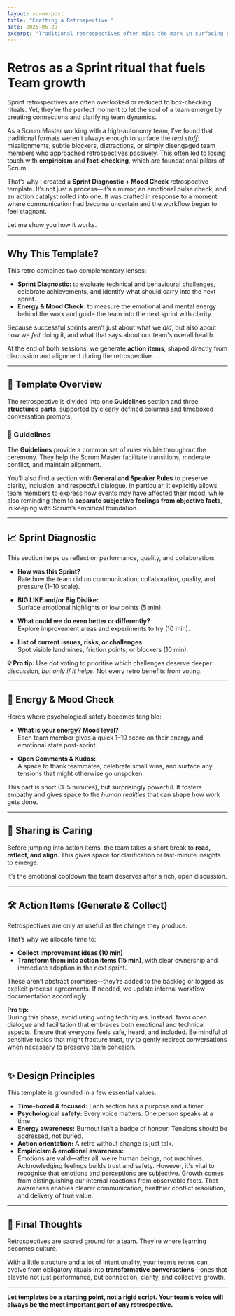 ```yaml
---
layout: scrum-post
title: "Crafting a Retrospective "
date: 2025-05-29
excerpt: "Traditional retrospectives often miss the mark in surfacing real team dynamics. This article introduces a Sprint Diagnostic + Mood Check template—a retrospective format designed to reconnect teams with empiricism, emotional insight, and actionable outcomes. Built for high-autonomy teams facing communication gaps and workflow stagnation."
---
```


# Retros as a Sprint ritual that fuels Team growth

Sprint retrospectives are often overlooked or reduced to box-checking rituals. Yet, they’re the perfect moment to let the soul of a team emerge by creating connections and clarifying team dynamics.

As a Scrum Master working with a high-autonomy team, I’ve found that traditional formats weren’t always enough to surface the *real stuff*: misalignments, subtle blockers, distractions, or simply disengaged team members who approached retrospectives passively. This often led to losing touch with **empiricism** and **fact-checking**, which are foundational pillars of Scrum.

That’s why I created a **Sprint Diagnostic + Mood Check** retrospective template. It’s not just a process—it’s a mirror, an emotional pulse check, and an action catalyst rolled into one. It was crafted in response to a moment where communication had become uncertain and the workflow began to feel stagnant.

Let me show you how it works.

---

## Why This Template?

This retro combines two complementary lenses:

- **Sprint Diagnostic:** to evaluate technical and behavioural challenges, celebrate achievements, and identify what should carry into the next sprint.
- **Energy & Mood Check:** to measure the emotional and mental energy behind the work and guide the team into the next sprint with clarity.

Because successful sprints aren’t just about what we *did*, but also about how we *felt* doing it, and what that says about our team's overall health.

At the end of both sessions, we generate **action items**, shaped directly from discussion and alignment during the retrospective.

---

## 🧭 Template Overview

The retrospective is divided into one **Guidelines** section and three **structured parts**, supported by clearly defined columns and timeboxed conversation prompts.

### 📝 Guidelines

The **Guidelines** provide a common set of rules visible throughout the ceremony. They help the Scrum Master facilitate transitions, moderate conflict, and maintain alignment.

You’ll also find a section with **General and Speaker Rules** to preserve clarity, inclusion, and respectful dialogue. In particular, it explicitly allows team members to express how events may have affected their mood, while also reminding them to **separate subjective feelings from objective facts**, in keeping with Scrum’s empirical foundation.

---

## 📈 Sprint Diagnostic

This section helps us reflect on performance, quality, and collaboration:

- **How was this Sprint?**  
  Rate how the team did on communication, collaboration, quality, and pressure (1–10 scale).

- **BIG LIKE and/or Big Dislike:**  
  Surface emotional highlights or low points (5 min).

- **What could we do even better or differently?**  
  Explore improvement areas and experiments to try (10 min).

- **List of current issues, risks, or challenges:**  
  Spot visible landmines, friction points, or blockers (10 min).

**💡 Pro tip:** Use dot voting to prioritise which challenges deserve deeper discussion, *but only if it helps*. Not every retro benefits from voting.

---

## 🔋 Energy & Mood Check

Here’s where psychological safety becomes tangible:

- **What is your energy? Mood level?**  
  Each team member gives a quick 1–10 score on their energy and emotional state post-sprint.

- **Open Comments & Kudos:**  
  A space to thank teammates, celebrate small wins, and surface any tensions that might otherwise go unspoken.

This part is short (3–5 minutes), but surprisingly powerful. It fosters empathy and gives space to the *human realities* that can shape how work gets done.

---

## 💜 Sharing is Caring

Before jumping into action items, the team takes a short break to **read, reflect, and align**. This gives space for clarification or last-minute insights to emerge.

It’s the emotional cooldown the team deserves after a rich, open discussion.

---

## 🛠️ Action Items (Generate & Collect)

Retrospectives are only as useful as the change they produce.

That’s why we allocate time to:

- **Collect improvement ideas (10 min)**
- **Transform them into action items (15 min)**, with clear ownership and immediate adoption in the next sprint.

These aren’t abstract promises—they’re added to the backlog or logged as explicit process agreements. If needed, we update internal workflow documentation accordingly.

**Pro tip:**  
During this phase, avoid using voting techniques. Instead, favor open dialogue and facilitation that embraces both emotional and technical aspects. Ensure that everyone feels safe, heard, and included. Be mindful of sensitive topics that might fracture trust, try to gently redirect conversations when necessary to preserve team cohesion.

---

## ✨ Design Principles

This template is grounded in a few essential values:

- **Time-boxed & focused:** Each section has a purpose and a timer.
- **Psychological safety:** Every voice matters. One person speaks at a time.
- **Energy awareness:** Burnout isn’t a badge of honour. Tensions should be addressed, not buried.
- **Action orientation:** A retro without change is just talk.
- **Empiricism & emotional awareness:**  
  Emotions are valid—after all, we’re human beings, not machines. Acknowledging feelings builds trust and safety. However, it's vital to recognise that emotions and perceptions are subjective. Growth comes from distinguishing our internal reactions from observable facts. That awareness enables clearer communication, healthier conflict resolution, and delivery of true value.

---

## 🧠 Final Thoughts

Retrospectives are sacred ground for a team. They're where learning becomes culture.

With a little structure and a lot of intentionality, your team’s retros can evolve from obligatory rituals into **transformative conversations**—ones that elevate not just performance, but connection, clarity, and collective growth.

---

**Let templates be a starting point, not a rigid script. Your team’s voice will always be the most important part of any retrospective.**

